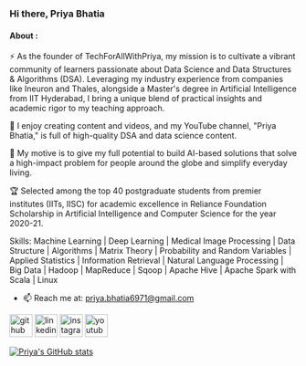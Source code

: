### Hi there, Priya Bhatia
#### About :

⚡ As the founder of TechForAllWithPriya, my mission is to cultivate a vibrant community of learners passionate about Data Science and Data Structures & Algorithms (DSA). Leveraging my industry experience from companies like Ineuron and Thales, alongside a Master's degree in Artificial Intelligence from IIT Hyderabad, I bring a unique blend of practical insights and academic rigor to my teaching approach.

🔭 I enjoy creating content and videos, and my YouTube channel, "Priya Bhatia," is full of high-quality DSA and data science content. 
    
💬 My motive is to give my full potential to build AI-based solutions that solve a high-impact problem for people around the globe and simplify everyday living.

🏆 Selected among the top 40 postgraduate students from premier institutes (IITs, IISC) for academic excellence in Reliance Foundation Scholarship in Artificial Intelligence and Computer Science for the year 2020-21.

Skills: Machine Learning | Deep Learning | Medical Image Processing | Data Structure | Algorithms | Matrix Theory | Probability and Random Variables | Applied Statistics | Information Retrieval | Natural Language Processing | Big Data | Hadoop | MapReduce | Sqoop | Apache Hive | Apache Spark with Scala | Linux

- 📫 Reach me at: priya.bhatia6971@gmail.com 


[<img src='https://cdn.jsdelivr.net/npm/simple-icons@3.0.1/icons/github.svg' alt='github' height='40'>](https://github.com/priya6971)  [<img src='https://cdn.jsdelivr.net/npm/simple-icons@3.0.1/icons/linkedin.svg' alt='linkedin' height='40'>](https://www.linkedin.com/in/priya-bhatia-5057a0116/)  [<img src='https://cdn.jsdelivr.net/npm/simple-icons@3.0.1/icons/instagram.svg' alt='instagram' height='40'>](https://www.instagram.com/priyabhatia6971/) [<img src='https://cdn.jsdelivr.net/npm/simple-icons@3.0.1/icons/youtube.svg' alt='youtube' height='40'>](https://www.youtube.com/@PriyaBhatia)

[![Priya's GitHub stats](https://github-readme-stats.vercel.app/api?username=priya6971)](https://github.com/priya6971/github-readme-stats)
